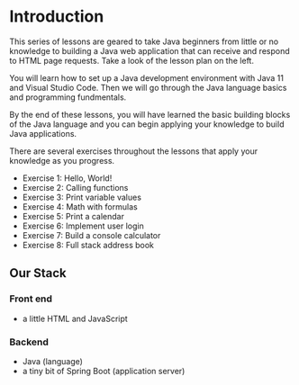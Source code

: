 # Introduction

This series of lessons are geared to take Java beginners from little or no knowledge to building a Java web application that can receive and respond to HTML page requests. Take a look of the lesson plan on the left.

You will learn how to set up a Java development environment with Java 11 and Visual Studio Code. Then we will go through the Java language basics and programming fundmentals.

By the end of these lessons, you will have learned the basic building blocks of the Java language and you can begin applying your knowledge to build Java applications.

There are several exercises throughout the lessons that apply your knowledge as you progress.

* Exercise 1: Hello, World!
* Exercise 2: Calling functions
* Exercise 3: Print variable values
* Exercise 4: Math with formulas
* Exercise 5: Print a calendar
* Exercise 6: Implement user login
* Exercise 7: Build a console calculator
* Exercise 8: Full stack address book

## Our Stack

### Front end

* a little HTML and JavaScript

### Backend

* Java (language)
* a tiny bit of Spring Boot (application server)
